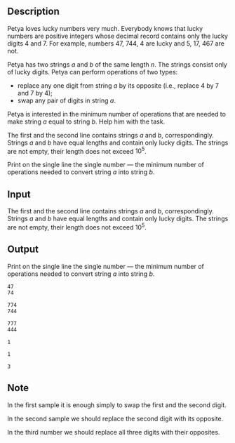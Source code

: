 ## Description

<div><p><span class="tex-font-style-underline">Petya loves lucky numbers very much. Everybody knows that lucky numbers are positive integers whose decimal record contains only the lucky digits <span class="tex-font-style-bf">4</span> and <span class="tex-font-style-bf">7</span>. For example, numbers <span class="tex-font-style-bf">47</span>, <span class="tex-font-style-bf">744</span>, <span class="tex-font-style-bf">4</span> are lucky and <span class="tex-font-style-bf">5</span>, <span class="tex-font-style-bf">17</span>, <span class="tex-font-style-bf">467</span> are not.</span></p><p>Petya has two strings <span class="tex-span"><i>a</i></span> and <span class="tex-span"><i>b</i></span> of the same length <span class="tex-span"><i>n</i></span>. The strings consist only of lucky digits. Petya can perform <span class="tex-font-style-underline">operations</span> of two types: </p><ul> <li> replace any one digit from string <span class="tex-span"><i>a</i></span> by its opposite (i.e., replace <span class="tex-span">4</span> by <span class="tex-span">7</span> and <span class="tex-span">7</span> by <span class="tex-span">4</span>); </li><li> swap any pair of digits in string <span class="tex-span"><i>a</i></span>. </li></ul><p>Petya is interested in the minimum number of operations that are needed to make string <span class="tex-span"><i>a</i></span> equal to string <span class="tex-span"><i>b</i></span>. Help him with the task.</p></div><div class="input-specification"><p>The first and the second line contains strings <span class="tex-span"><i>a</i></span> and <span class="tex-span"><i>b</i></span>, correspondingly. Strings <span class="tex-span"><i>a</i></span> and <span class="tex-span"><i>b</i></span> have equal lengths and contain only lucky digits. The strings are not empty, their length does not exceed <span class="tex-span">10<sup class="upper-index">5</sup></span>.</p></div><div class="output-specification"><p>Print on the single line the single number — the minimum number of operations needed to convert string <span class="tex-span"><i>a</i></span> into string <span class="tex-span"><i>b</i></span>.</p></div>

## Input

<p>The first and the second line contains strings <span class="tex-span"><i>a</i></span> and <span class="tex-span"><i>b</i></span>, correspondingly. Strings <span class="tex-span"><i>a</i></span> and <span class="tex-span"><i>b</i></span> have equal lengths and contain only lucky digits. The strings are not empty, their length does not exceed <span class="tex-span">10<sup class="upper-index">5</sup></span>.</p>

## Output

<p>Print on the single line the single number — the minimum number of operations needed to convert string <span class="tex-span"><i>a</i></span> into string <span class="tex-span"><i>b</i></span>.</p>





```input1
47
74

```




```input2
774
744

```




```input3
777
444

```




```output1
1

```




```output2
1

```




```output3
3

```



## Note

<p>In the first sample it is enough simply to swap the first and the second digit.</p><p>In the second sample we should replace the second digit with its opposite.</p><p>In the third number we should replace all three digits with their opposites.</p>
